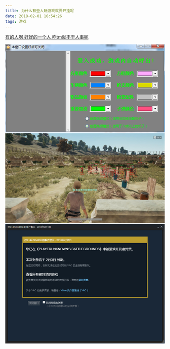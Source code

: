 ```yaml
---
title: 为什么有些人玩游戏就要开挂呢
date: 2018-02-01 16:54:26
tags: 游戏
---
```

[有的人啊 好好的一个人 咋tm就不干人事呢](https://blog.ghzgqx.com/index.php/archives/94/)
<!-- more -->
![挂壁爆炸](/assets/boom/boom1.png)
![挂壁爆炸](/assets/boom/boom2.jpg)
![挂壁爆炸](/assets/boom/boom3.png)
